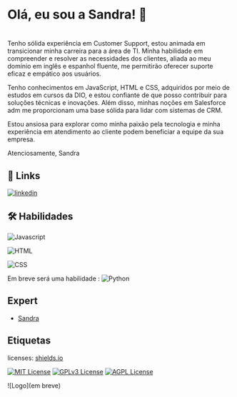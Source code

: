 
# Olá, eu sou a Sandra! 👋


# 


Tenho sólida experiência em Customer Support, estou animada em transicionar minha carreira para a área de TI. Minha habilidade em compreender e resolver as necessidades dos clientes, aliada ao meu domínio em inglês e espanhol fluente, me permitirão oferecer suporte eficaz e empático aos usuários.

Tenho conhecimentos em JavaScript, HTML e CSS, adquiridos por meio de estudos em cursos da DIO, e estou confiante de que posso contribuir para soluções técnicas e inovações. Além disso, minhas noções em Salesforce adm me proporcionam uma base sólida para lidar com sistemas de CRM.

Estou ansiosa para explorar como minha paixão pela tecnologia e minha experiência em atendimento ao cliente podem beneficiar a equipe da sua empresa.

Atenciosamente,
Sandra




## 🔗 Links

[![linkedin](https://img.shields.io/badge/linkedin-0A66C2?style=for-the-badge&logo=linkedin&logoColor=white)](https://www.linkedin.com/in/sandra-penha-b429044a/)



## 🛠 Habilidades


![Javascript](https://img.shields.io/badge/-javascript-blue?logo=javascript)

![HTML](https://img.shields.io/badge/-HTML-orange?logo=HTML)

![CSS](https://img.shields.io/badge/-css-blue?logo=css)


Em breve será uma habilidade :
![Python](https://img.shields.io/badge/Python-3670A0?style=for-the-badge&logo=python&logoColor=ffdd54)

## Expert

- [Sandra](https://github.com/Sandrapenha01)


## Etiquetas

licenses: [shields.io](https://shields.io/)

[![MIT License](https://img.shields.io/badge/License-MIT-green.svg)](https://choosealicense.com/licenses/mit/)
[![GPLv3 License](https://img.shields.io/badge/License-GPL%20v3-yellow.svg)](https://opensource.org/licenses/)
[![AGPL License](https://img.shields.io/badge/license-AGPL-blue.svg)](http://www.gnu.org/licenses/agpl-3.0)


![Logo](em breve)

